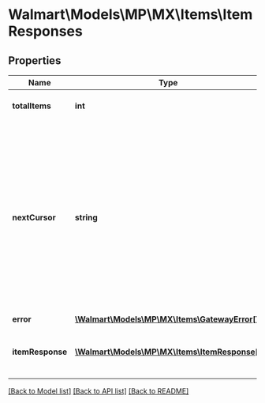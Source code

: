 # Walmart\Models\MP\MX\Items\ItemResponses

## Properties

Name | Type | Description | Notes
------------ | ------------- | ------------- | -------------
**totalItems** | **int** | Total Items for the query | [optional]
**nextCursor** | **string** | Used for pagination when more than 200 items are retrieved. The nextCursor value of the response includes a link to another GET call which retrieves the next page of results. | [optional]
**error** | [**\Walmart\Models\MP\MX\Items\GatewayError[]**](GatewayError.md) |  | [optional]
**itemResponse** | [**\Walmart\Models\MP\MX\Items\ItemResponse[]**](ItemResponse.md) | Items included in the response list |


[[Back to Model list]](./) [[Back to API list]](../../../../../README.md#supported-apis) [[Back to README]](../../../../../README.md)
